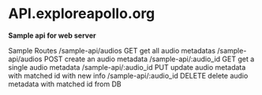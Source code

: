 # API.exploreapollo.org

**Sample api for web server**

Sample Routes
		/sample-api/audios     GET		  get all audio metadatas
		/sample-api/audios	   POST	  	create an audio metadata
		/sample-api/:audio_id  GET      get a single audio metadata	
		/sample-api/:audio_id  PUT      update audio metadata with matched id with new info
		/sample-api/:audio_id  DELETE   delete audio metadata with matched id from DB


